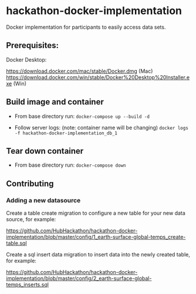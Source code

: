 # hackathon-docker-implementation
Docker implementation for participants to easily access data sets.

## Prerequisites:

Docker Desktop:

https://download.docker.com/mac/stable/Docker.dmg (Mac)
https://download.docker.com/win/stable/Docker%20Desktop%20Installer.exe (Win)

## Build image and container
* From base directory run:
`docker-compose up --build -d`

* Follow server logs: (note: container name will be changing)
`docker logs -f hackathon-docker-implementation_db_1`

## Tear down container
* From base directory run:
`docker-compose down`

## Contributing
### Adding a new datasource
Create a table create migration to configure a new table for your new data source, for example: 

https://github.com/HubHackathon/hackathon-docker-implementation/blob/master/config/1_earth-surface-global-temps_create-table.sql

Create a sql insert data migration to insert data into the newly created table, for example: 

https://github.com/HubHackathon/hackathon-docker-implementation/blob/master/config/2_earth-surface-global-temps_inserts.sql

